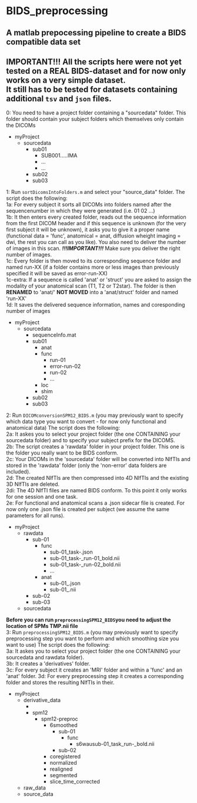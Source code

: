 # BIDS_preprocessing
A matlab prepocessing pipeline to create a BIDS compatible data set <br>
---------------------------------------------------------------------------------------------------------------------------------------------------------
**IMPORTANT!!!** All the scripts here were not yet tested on a REAL BIDS-dataset and for now only works on a very simple dataset.<br>
It still has to be tested for datasets containing additional `tsv` and `json` files.<br>
---------------------------------------------------------------------------------------------------------------------------------------------------------

0: You need to have a project folder containing a "sourcedata" folder. This folder should contain your subject folders which themselves only contain the DICOMs<br>
- myProject
  - sourcedata
    - sub01
      - SUB001.....IMA
      - ...
      - ...
    - sub02
    - sub03

1: Run `sortDicomsIntoFolders.m` and select your "source_data" folder. The script does the following:<br>
1a: For every subject it sorts all DICOMs into folders named after the sequencenumber in which they were generated (i.e. 01 02 ...)<br>
1b: It then enters every created folder, reads out the sequence information from the first DICOM header and if this sequence is unknown (for the very first subject it will be unknown), it asks you to give it a proper name (functional data = 'func', anatomical = anat, diffusion wheight imaging = dwi, the rest you can call as you like).
You also need to deliver the number of images in this scan. ***!!!IMPORTANT!!!*** Make sure you deliver the right number of images. <br>
1c: Every folder is then moved to its corresponding sequence folder and named run-XX (if a folder contains more or less images than previously specified it will be saved as error-run-XX)<br>
1c-extra: If a sequence is called 'anat' or 'struct' you are asked to assign the modality of your anatomical scan (T1, T2 or T2star). The folder is then **RENAMED** to 'anat/<modality>' **NOT MOVED** into a 'anat/struct' folder and named 'run-XX'<br>
1d: It saves the delivered sequence information, names and coresponding number of images

- myProject
  - sourcedata
    - sequenceInfo.mat
    - sub01
      - anat
      - func
        - run-01
        - error-run-02
        - run-02
        - ...
      - loc
      - shim
    - sub02
    - sub03

2: Run `DICOMconversionSPM12_BIDS.m` (you may previously want to specify which data type you want to convert - for now only functional and anatomical data) The script does the following:<br>
2a: It askes you to select your project folder (the one CONTAINING your sourcedata folder) and to specify your subject prefix for the DICOMS.<br>
2b: The script creates a 'rawdata' folder in your project folder. This one is the folder you really want to be BIDS conform.<br>
2c: Your DICOMs in the 'sourcedata' folder will be converted into NIfTIs and stored in the 'rawdata' folder (only the 'non-error' data folders are included).<br>
2d: The created NIfTIs are then compressed into 4D NIfTIs and the existing 3D NIfTIs are deleted.<br>
2di: The 4D NIfTI files are named BIDS conform. To this point it only works for one session and one task.<br>
2e: For functional and anatomical scans a .json sidecar file is created. For now only one .json file is created per subject (we assume the same parameters for all runs).<br>

- myProject
  - rawdata
    - sub-01
      - func
        - sub-01_task-<label>.json
        - sub-01_task-<label>_run-01_bold.nii
        - sub-01_task-<label>_run-02_bold.nii
        - ...
      - anat
        - sub-01_<modality>.json
        - sub-01_<modality>.nii
    - sub-02
    - sub-03
  - sourcedata

**Before you can run `preprocessingSPM12_BIDS`you need to adjust the location of SPMs TMP.nii file**<br>
3: Run `preprocessingSPM12_BIDS.m` (you may previously want to specify preprocessing step you want to perform and which smoothing size you want to use) The script does the following:<br>
3a: It askes you to select your project folder (the one CONTAINING your sourcedata and rawdata folder).<br>
3b: It creates a 'derivatives' folder.<br>
3c: For every subject it creates an 'MRI' folder and within a 'func' and an 'anat' folder.
3d: For every preprocessing step it creates a corresponding folder and stores the resulting NIfTIs in their.

- myProject
  - derivative_data
    - <other-pipeline>
    - spm12
      - spm12-preproc
        - 6smoothed
          - sub-01
            - func
              - s6wausub-01_task<label>_run-<index>_bold.nii
          - sub-02 
        - coregistered
        - normalized
        - realigned
        - segmented
        - slice_time_corrected
  - raw_data
  - source_data

